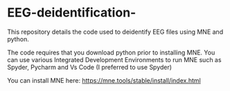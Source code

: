 # EEG-deidentification-
This repository details the code used to deidentify EEG files using MNE and python.

The code requires that you download python prior to installing MNE. You can use various Integrated Development Environments to run MNE such as Spyder, Pycharm and Vs Code (I preferred to use Spyder)  

You can install MNE here: https://mne.tools/stable/install/index.html
